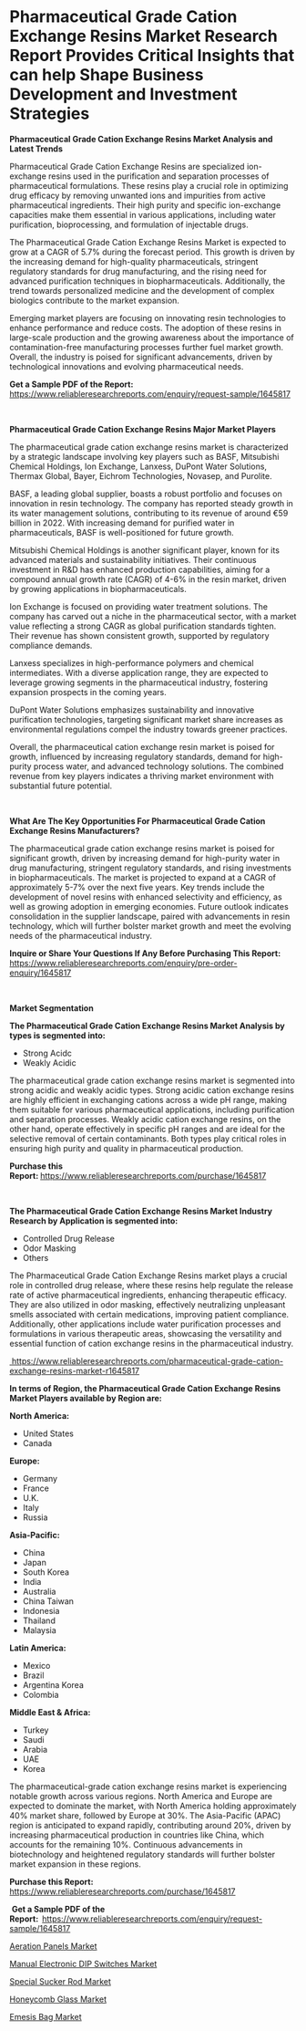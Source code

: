 <p><h1>Pharmaceutical Grade Cation Exchange Resins Market Research Report Provides Critical Insights that can help Shape Business Development and Investment Strategies</h1></p><p><strong>Pharmaceutical Grade Cation Exchange Resins Market Analysis and Latest Trends</strong></p>
<p><p>Pharmaceutical Grade Cation Exchange Resins are specialized ion-exchange resins used in the purification and separation processes of pharmaceutical formulations. These resins play a crucial role in optimizing drug efficacy by removing unwanted ions and impurities from active pharmaceutical ingredients. Their high purity and specific ion-exchange capacities make them essential in various applications, including water purification, bioprocessing, and formulation of injectable drugs.</p><p>The Pharmaceutical Grade Cation Exchange Resins Market is expected to grow at a CAGR of 5.7% during the forecast period. This growth is driven by the increasing demand for high-quality pharmaceuticals, stringent regulatory standards for drug manufacturing, and the rising need for advanced purification techniques in biopharmaceuticals. Additionally, the trend towards personalized medicine and the development of complex biologics contribute to the market expansion.</p><p>Emerging market players are focusing on innovating resin technologies to enhance performance and reduce costs. The adoption of these resins in large-scale production and the growing awareness about the importance of contamination-free manufacturing processes further fuel market growth. Overall, the industry is poised for significant advancements, driven by technological innovations and evolving pharmaceutical needs.</p></p>
<p><strong>Get a Sample PDF of the Report:&nbsp;</strong> <a href="https://www.reliableresearchreports.com/enquiry/request-sample/1645817?utm_campaign=10&utm_medium=2&utm_source=Github&utm_content=ia&utm_term=27102024&utm_id=pharmaceutical-grade-cation-exchange-resins">https://www.reliableresearchreports.com/enquiry/request-sample/1645817</a></p>
<p>&nbsp;</p>
<p><strong>Pharmaceutical Grade Cation Exchange Resins Major Market Players</strong></p>
<p><p>The pharmaceutical grade cation exchange resins market is characterized by a strategic landscape involving key players such as BASF, Mitsubishi Chemical Holdings, Ion Exchange, Lanxess, DuPont Water Solutions, Thermax Global, Bayer, Eichrom Technologies, Novasep, and Purolite.</p><p>BASF, a leading global supplier, boasts a robust portfolio and focuses on innovation in resin technology. The company has reported steady growth in its water management solutions, contributing to its revenue of around €59 billion in 2022. With increasing demand for purified water in pharmaceuticals, BASF is well-positioned for future growth.</p><p>Mitsubishi Chemical Holdings is another significant player, known for its advanced materials and sustainability initiatives. Their continuous investment in R&D has enhanced production capabilities, aiming for a compound annual growth rate (CAGR) of 4-6% in the resin market, driven by growing applications in biopharmaceuticals.</p><p>Ion Exchange is focused on providing water treatment solutions. The company has carved out a niche in the pharmaceutical sector, with a market value reflecting a strong CAGR as global purification standards tighten. Their revenue has shown consistent growth, supported by regulatory compliance demands.</p><p>Lanxess specializes in high-performance polymers and chemical intermediates. With a diverse application range, they are expected to leverage growing segments in the pharmaceutical industry, fostering expansion prospects in the coming years.</p><p>DuPont Water Solutions emphasizes sustainability and innovative purification technologies, targeting significant market share increases as environmental regulations compel the industry towards greener practices.</p><p>Overall, the pharmaceutical cation exchange resin market is poised for growth, influenced by increasing regulatory standards, demand for high-purity process water, and advanced technology solutions. The combined revenue from key players indicates a thriving market environment with substantial future potential.</p></p>
<p>&nbsp;</p>
<p><strong>What Are The Key Opportunities For Pharmaceutical Grade Cation Exchange Resins Manufacturers?</strong></p>
<p><p>The pharmaceutical grade cation exchange resins market is poised for significant growth, driven by increasing demand for high-purity water in drug manufacturing, stringent regulatory standards, and rising investments in biopharmaceuticals. The market is projected to expand at a CAGR of approximately 5-7% over the next five years. Key trends include the development of novel resins with enhanced selectivity and efficiency, as well as growing adoption in emerging economies. Future outlook indicates consolidation in the supplier landscape, paired with advancements in resin technology, which will further bolster market growth and meet the evolving needs of the pharmaceutical industry.</p></p>
<p><strong>Inquire or Share Your Questions If Any Before Purchasing This Report:</strong> <a href="https://www.reliableresearchreports.com/enquiry/pre-order-enquiry/1645817?utm_campaign=10&utm_medium=2&utm_source=Github&utm_content=ia&utm_term=27102024&utm_id=pharmaceutical-grade-cation-exchange-resins">https://www.reliableresearchreports.com/enquiry/pre-order-enquiry/1645817</a></p>
<p>&nbsp;</p>
<p><strong>Market Segmentation</strong></p>
<p><strong>The Pharmaceutical Grade Cation Exchange Resins Market Analysis by types is segmented into:</strong></p>
<p><ul><li>Strong Acidc</li><li>Weakly Acidic</li></ul></p>
<p><p>The pharmaceutical grade cation exchange resins market is segmented into strong acidic and weakly acidic types. Strong acidic cation exchange resins are highly efficient in exchanging cations across a wide pH range, making them suitable for various pharmaceutical applications, including purification and separation processes. Weakly acidic cation exchange resins, on the other hand, operate effectively in specific pH ranges and are ideal for the selective removal of certain contaminants. Both types play critical roles in ensuring high purity and quality in pharmaceutical production.</p></p>
<p><strong>Purchase this Report:&nbsp;</strong><a href="https://www.reliableresearchreports.com/purchase/1645817?utm_campaign=10&utm_medium=2&utm_source=Github&utm_content=ia&utm_term=27102024&utm_id=pharmaceutical-grade-cation-exchange-resins">https://www.reliableresearchreports.com/purchase/1645817</a></p>
<p>&nbsp;</p>
<p><strong>The Pharmaceutical Grade Cation Exchange Resins Market Industry Research by Application is segmented into:</strong></p>
<p><ul><li>Controlled Drug Release</li><li>Odor Masking</li><li>Others</li></ul></p>
<p><p>The Pharmaceutical Grade Cation Exchange Resins market plays a crucial role in controlled drug release, where these resins help regulate the release rate of active pharmaceutical ingredients, enhancing therapeutic efficacy. They are also utilized in odor masking, effectively neutralizing unpleasant smells associated with certain medications, improving patient compliance. Additionally, other applications include water purification processes and formulations in various therapeutic areas, showcasing the versatility and essential function of cation exchange resins in the pharmaceutical industry.</p></p>
<p><a href="https://www.reliableresearchreports.com/pharmaceutical-grade-cation-exchange-resins-market-r1645817?utm_campaign=10&utm_medium=2&utm_source=Github&utm_content=ia&utm_term=27102024&utm_id=pharmaceutical-grade-cation-exchange-resins">&nbsp;https://www.reliableresearchreports.com/pharmaceutical-grade-cation-exchange-resins-market-r1645817</a></p>
<p><strong>In terms of Region, the Pharmaceutical Grade Cation Exchange Resins Market Players available by Region are:</strong></p>
<p>
    <p> <strong> North America: </strong>
        <ul>
            <li>United States</li>
            <li>Canada</li>
        </ul>
        </p> 
    <p> <strong> Europe: </strong>
        <ul>
            <li>Germany</li>
            <li>France</li>
            <li>U.K.</li>
            <li>Italy</li>
            <li>Russia</li>
        </ul>
        </p> 
    <p> <strong> Asia-Pacific: </strong>
        <ul>
            <li>China</li>
            <li>Japan</li>
            <li>South Korea</li>
            <li>India</li>
            <li>Australia</li>
            <li>China Taiwan</li>
            <li>Indonesia</li>
            <li>Thailand</li>
            <li>Malaysia</li>
        </ul>
        </p> 
    <p> <strong> Latin America: </strong>
        <ul>
            <li>Mexico</li>
            <li>Brazil</li>
            <li>Argentina Korea</li>
            <li>Colombia</li>
        </ul>
        </p> 
    <p> <strong> Middle East & Africa: </strong>
        <ul>
            <li>Turkey</li>
            <li>Saudi</li>
            <li>Arabia</li>
            <li>UAE</li>
            <li>Korea</li>
        </ul>
    </p>
    </p>
<p><p>The pharmaceutical-grade cation exchange resins market is experiencing notable growth across various regions. North America and Europe are expected to dominate the market, with North America holding approximately 40% market share, followed by Europe at 30%. The Asia-Pacific (APAC) region is anticipated to expand rapidly, contributing around 20%, driven by increasing pharmaceutical production in countries like China, which accounts for the remaining 10%. Continuous advancements in biotechnology and heightened regulatory standards will further bolster market expansion in these regions.</p></p>
<p><strong>Purchase this Report: </strong><a href="https://www.reliableresearchreports.com/purchase/1645817?utm_campaign=10&utm_medium=2&utm_source=Github&utm_content=ia&utm_term=27102024&utm_id=pharmaceutical-grade-cation-exchange-resins">https://www.reliableresearchreports.com/purchase/1645817</a></p>
<p>&nbsp;<strong>Get a Sample PDF of the Report:&nbsp;&nbsp;</strong><a href="https://www.reliableresearchreports.com/enquiry/request-sample/1645817?utm_campaign=10&utm_medium=2&utm_source=Github&utm_content=ia&utm_term=27102024&utm_id=pharmaceutical-grade-cation-exchange-resins">https://www.reliableresearchreports.com/enquiry/request-sample/1645817</a></p>
<p><strong></strong></p>
<p><p><a href="https://github.com/NancyAlvarado586/Market-Research-Report-List-1/blob/main/aeration-panels-market.md?utm_campaign=10&utm_medium=2&utm_source=Github&utm_content=ia&utm_term=27102024&utm_id=pharmaceutical-grade-cation-exchange-resins">Aeration Panels Market</a></p><p><a href="https://www.linkedin.com/pulse/manual-electronic-dip-switches-market-innovations-trends-comprehensive-smq4e?trk=public_post_embed_feed-article-content&utm_campaign=10&utm_medium=2&utm_source=Github&utm_content=ia&utm_term=27102024&utm_id=pharmaceutical-grade-cation-exchange-resins">Manual Electronic DIP Switches Market</a></p><p><a href="https://issuu.com/reportprime-2/docs/special-sucker-rod-market-size-2030_3fb5fed0bf51d6?utm_campaign=10&utm_medium=2&utm_source=Github&utm_content=ia&utm_term=27102024&utm_id=pharmaceutical-grade-cation-exchange-resins">Special Sucker Rod Market</a></p><p><a href="https://medium.com/@lashaunm5st/top-trends-transforming-the-honeycomb-glass-market-2024-2031-3de99d4966fa?utm_campaign=10&utm_medium=2&utm_source=Github&utm_content=ia&utm_term=27102024&utm_id=pharmaceutical-grade-cation-exchange-resins">Honeycomb Glass Market</a></p><p><a href="https://www.linkedin.com/pulse/surfing-emesis-bag-wave-riding-market-currents-2031-classy-research-vfvae?trk=public_post_embed_feed-article-content&utm_campaign=10&utm_medium=2&utm_source=Github&utm_content=ia&utm_term=27102024&utm_id=pharmaceutical-grade-cation-exchange-resins">Emesis Bag Market</a></p></p>